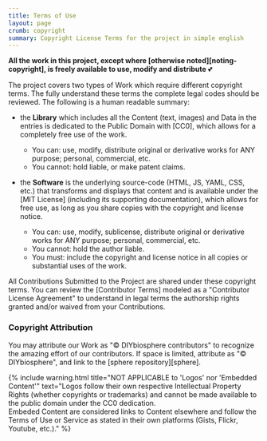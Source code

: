```yaml
---
title: Terms of Use
layout: page
crumb: copyright
summary: Copyright License Terms for the project in simple english
---
```


**All the work in this project, except where [otherwise noted][noting-copyright], is freely available to use, modify and distribute** :two_hearts:

The project covers two types of Work which require different copyright terms. The fully understand these terms the complete legal codes should be reviewed. The following is a human readable summary:

- the **Library** which includes all the Content (text, images) and Data in the entries is dedicated to the Public Domain with [CC0], which allows for a completely free use of the work.
    - You can: use, modify, distribute original or derivative works for ANY purpose; personal, commercial, etc.
    - You cannot: hold liable, or make patent claims.

- the **Software** is the underlying source-code (HTML, JS, YAML, CSS, etc.) that transforms and displays that content and is available under the [MIT License] (including its supporting documentation), which allows for free use, as long as you share copies with the copyright and license notice.
    - You can: use, modify, sublicense, distribute original or derivative works for ANY purpose; personal, commercial, etc.
    - You cannot: hold the author liable.
    - You must: include the copyright and license notice in all copies or substantial uses of the work.

All Contributions Submitted to the Project are shared under these copyright terms. You can review the [Contributor Terms] modeled as a "Contributor License Agreement" to understand in legal terms the authorship rights granted and/or waived from your Contributions.

### Copyright Attribution
You may attribute our Work as "© DIYbiosphere contributors" to recognize the amazing effort of our contributors. If space is limited, attribute as "© DIYbiosphere", and link to the [sphere repository][sphere].

{% include warning.html title="NOT APPLICABLE to 'Logos' nor 'Embedded Content'" text="Logos follow their own respective Intellectual Property Rights (whether copyrights or trademarks) and cannot be made available to the public domain under the CC0 dedication. <br> Embeded Content are considered links to Content elsewhere and follow the Terms of Use or Service as stated in their own platforms (Gists, Flickr, Youtube, etc.)." %}

